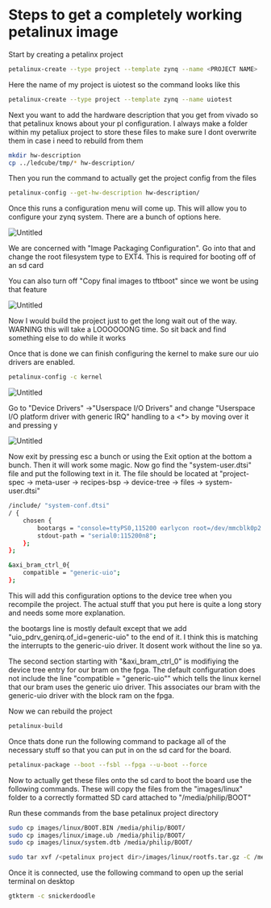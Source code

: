 # Steps to get a completely working petalinux image

Start by creating a petalinx project

```bash
petalinux-create --type project --template zynq --name <PROJECT NAME>
```

Here the name of my project is uiotest so the command looks like this

```bash
petalinux-create --type project --template zynq --name uiotest
```

Next you want to add the hardware description that you get from vivado so that petalinux knows about your pl configuration. I always make a folder within my petaliux project to store these files to make sure I dont overwrite them in case i need to rebuild from them

```bash
mkdir hw-description
cp ../ledcube/tmp/* hw-description/
```

Then you run the command to actually get the project config from the files

```bash
petalinux-config --get-hw-description hw-description/
```

Once this runs a configuration menu will come up. This will allow you to configure your zynq system. There are a bunch of options here. 

![Untitled](Steps%20to%20get%20a%20completely%20working%20petalinux%20image%201c8b421e1fca47198a214cee8c3836fe/Untitled.png)

We are concerned with "Image Packaging Configuration". Go into that and change the root filesystem type to EXT4. This is required for booting off of an sd card

You can also turn off "Copy final images to tftboot" since we wont be using that feature

![Untitled](Steps%20to%20get%20a%20completely%20working%20petalinux%20image%201c8b421e1fca47198a214cee8c3836fe/Untitled%201.png)

Now I would build the project just to get the long wait out of the way. WARNING this will take a LOOOOOONG time. So sit back and find something else to do while it works

Once that is done we can finish configuring the kernel to make sure our uio drivers are enabled. 

```bash
petalinux-config -c kernel
```

![Untitled](Steps%20to%20get%20a%20completely%20working%20petalinux%20image%201c8b421e1fca47198a214cee8c3836fe/Untitled%202.png)

Go to "Device Drivers" →"Userspace I/O Drivers" and change "Userspace I/O platform driver with generic IRQ" handling to a <*> by moving over it and pressing y

![Untitled](Steps%20to%20get%20a%20completely%20working%20petalinux%20image%201c8b421e1fca47198a214cee8c3836fe/Untitled%203.png)

Now exit by pressing esc a bunch or using the Exit option at the bottom a bunch. Then it will work some magic. Now go find the "system-user.dtsi" file and put the following text in it. The file should be located at "project-spec → meta-user → recipes-bsp → device-tree → files → system-user.dtsi"

```bash
/include/ "system-conf.dtsi"
/ {
	chosen {
		bootargs = "console=ttyPS0,115200 earlycon root=/dev/mmcblk0p2 rw rootwait earlyprintk uio_pdrv_genirq.of_id=generic-uio";
		stdout-path = "serial0:115200n8";
	};
};

&axi_bram_ctrl_0{
    compatible = "generic-uio";
};

```

This will add this configuration options to the device tree when you recompile the project. The actual stuff that you put here is quite a long story and needs some more explanation.

the bootargs line is mostly default except that we add "uio_pdrv_genirq.of_id=generic-uio" to the end of it. I think this is matching the interrupts to the generic-uio driver. It dosent work without the line so ya. 

The second section starting with "&axi_bram_ctrl_0" is modifiying the device tree entry for our bram on the fpga. The default configuration does not include the line "compatible = "generic-uio"" which tells the linux kernel that our bram uses the generic uio driver. This associates our bram with the generic-uio driver with the block ram on the fpga.

Now we can rebuild the project 

```bash
petalinux-build
```

Once thats done run the following command to package all of the necessary stuff so that you can put in on the sd card for the board.

```bash
petalinux-package --boot --fsbl --fpga --u-boot --force
```

Now to actually get these files onto the sd card to boot the board use the following commands. These will copy the files from the "images/linux" folder to a correctly formatted SD card attached to "/media/philip/BOOT"

Run these commands from the base petalinux project directory

```bash
sudo cp images/linux/BOOT.BIN /media/philip/BOOT/
sudo cp images/linux/image.ub /media/philip/BOOT/
sudo cp images/linux/system.dtb /media/philip/BOOT/
```

```bash
sudo tar xvf /<petalinux project dir>/images/linux/rootfs.tar.gz -C /media/rootfs/
```

Once it is connected, use the following command to open up the serial terminal on desktop

```bash
gtkterm -c snickerdoodle
```